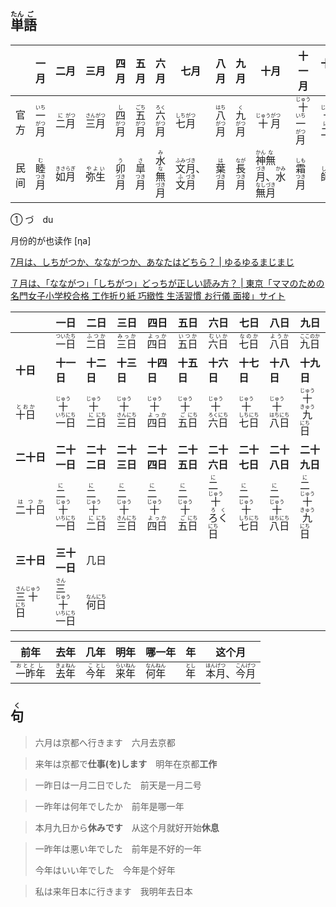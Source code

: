 ## <ruby>単<rt>たん</rt>語<rt>ご</rt></ruby>

|     | 一月                                    | 二月                                   | 三月                                    | 四月                                   | 五月                                    | 六月                                              | 七月                                                                         | 八月                                    | 九月                                    | 十月                                                                                                 | 十一月                                                | 十二月                                               | 几月                                    |
| --- | ------------------------------------- | ------------------------------------ | ------------------------------------- | ------------------------------------ | ------------------------------------- | ----------------------------------------------- | -------------------------------------------------------------------------- | ------------------------------------- | ------------------------------------- | -------------------------------------------------------------------------------------------------- | -------------------------------------------------- | ------------------------------------------------- | ------------------------------------- |
| 官方  | <ruby>一<rt>いち</rt>月<rt>がつ</rt></ruby> | <ruby>二<rt>に</rt>月<rt>がつ</rt></ruby> | <ruby>三<rt>さん</rt>月<rt>がつ</rt></ruby> | <ruby>四<rt>し</rt>月<rt>がつ</rt></ruby> | <ruby>五<rt>ごち</rt>月<rt>がつ</rt></ruby> | <ruby>六<rt>ろく</rt>月<rt>がつ</rt></ruby>           | <ruby>七<rt>しち</rt>月<rt>がつ</rt></ruby>                                      | <ruby>八<rt>はち</rt>月<rt>がつ</rt></ruby> | <ruby>九<rt>く</rt>月<rt>がつ</rt></ruby>  | <ruby>十<rt>じゅう</rt>月<rt>がつ</rt></ruby>                                                             | <ruby>十<rt>じゅう</rt>一<rt>いち</rt>月<rt>がつ</rt></ruby> | <ruby>十<rt>じゅう</rt>二<rt>に</rt>月<rt>がつ</rt></ruby> | <ruby>何<rt>なん</rt>月<rt>がつ</rt></ruby> |
| 民间  | <ruby>睦<rt>む</rt>月<rt>つき</rt></ruby>  | <ruby>如月<rt>きさらぎ</rt></ruby>         | <ruby>弥生<rt>やよい</rt></ruby>           | <ruby>卯<rt>う</rt>月<rt>づき</rt></ruby> | <ruby>皐<rt>さ</rt>月<rt>つき</rt></ruby>  | <ruby>水<rt>み</rt>無<rt>な</rt>月<rt>づき</rt></ruby> | <ruby>文<rt>ふみ</rt>月<rt>づき</rt></ruby>、<ruby>文<rt>ふ</rt>月<rt>づき</rt></ruby> | <ruby>葉<rt>は</rt>月<rt>づき</rt></ruby>  | <ruby>長<rt>なが</rt>月<rt>つき</rt></ruby> | <ruby>神<rt>かん</rt>無<rt>な</rt>月<rt>づき</rt></ruby>、<ruby>水<rt>かみ</rt>無<rt>なし</rt>月<rt>づき</rt></ruby> | <ruby>霜<rt>しも</rt>月<rt>つき</rt></ruby>              | <ruby>師走<rt>しわす</rt></ruby>                       |                                       |

① づ　du

月份的が也读作 [ηa]

[7月は、しちがつか、なながつか、あなたはどちら？ | ゆるゆるまじまじ](https://yurumazi.com/2018/06/26/koyomi-13/)

[７月は、「なながつ」「しちがつ」どっちが正しい読み方？ | 東京「ママのための名門女子小学校合格 工作折り紙 巧緻性 生活習慣 お行儀 面接」サイト](https://advice-seirin.com/2019/04/18/%EF%BC%97%E6%9C%88%E3%81%AF%E3%80%81%E3%80%8C%E3%81%AA%E3%81%AA%E3%81%8C%E3%81%A4%E3%80%8D%E3%80%8C%E3%81%97%E3%81%A1%E3%81%8C%E3%81%A4%E3%80%8D%E3%81%A9%E3%81%A3%E3%81%A1%E3%81%8C%E6%AD%A3%E3%81%97/)

|                                                              | 一日                                                         | 二日                                                         | 三日                                                         | 四日                                                         | 五日                                                         | 六日                                                         | 七日                                                         | 八日                                                         | 九日                                                         |
| ------------------------------------------------------------ | ------------------------------------------------------------ | ------------------------------------------------------------ | ------------------------------------------------------------ | ------------------------------------------------------------ | ------------------------------------------------------------ | ------------------------------------------------------------ | ------------------------------------------------------------ | ------------------------------------------------------------ | ------------------------------------------------------------ |
|                                                              | <ruby>一日<rt>ついたち</rt></ruby>                           | <ruby>二日<rt>ふつか</rt></ruby>                             | <ruby>三日<rt>みっか</rt></ruby>                             | <ruby>四日<rt>よっか</rt></ruby>                             | <ruby>五日<rt>いつか</rt></ruby>                             | <ruby>六日<rt>むいか</rt></ruby>                             | <ruby>七日<rt>なのか</rt></ruby>                             | <ruby>八日<rt>ようか</rt></ruby>                             | <ruby>九日<rt>ここのか</rt></ruby>                           |
| **十日**                                                     | **十一日**                                                   | **十二日**                                                   | **十三日**                                                   | **十四日**                                                   | **十五日**                                                   | **十六日**                                                   | **十七日**                                                   | **十八日**                                                   | **十九日**                                                   |
| <ruby>十日<rt>とおか</rt></ruby>                             | <ruby>十<rt>じゅう</rt>一<rt>いち</rt>日<rt>にち</rt></ruby> | <ruby>十<rt>じゅう</rt>二<rt>に</rt>日<rt>にち</rt></ruby>   | <ruby>十<rt>じゅう</rt>三<rt>さん</rt>日<rt>にち</rt></ruby> | <ruby>十<rt>じゅう</rt>四日<rt>よっか</rt></ruby>            | <ruby>十<rt>じゅう</rt>五<rt>ご</rt>日<rt>にち</rt></ruby>   | <ruby>十<rt>じゅう</rt>六<rt>ろく</rt>日<rt>にち</rt></ruby> | <ruby>十<rt>じゅう</rt>七<rt>しち</rt>日<rt>にち</rt></ruby> | <ruby>十<rt>じゅう</rt>八<rt>はち</rt>日<rt>にち</rt></ruby> | <ruby>十<rt>じゅう</rt>九<rt>きゅう</rt>日<rt>にち</rt></ruby> |
| **二十日**                                                   | **二十一日**                                                 | **二十二日**                                                 | **二十三日**                                                 | **二十四日**                                                 | **二十五日**                                                 | **二十六日**                                                 | **二十七日**                                                 | **二十八日**                                                 | **二十九日**                                                 |
| <ruby>二十日<rt>はつか</rt></ruby>                           | <ruby>二<rt>に</rt>十<rt>じゅう</rt>一<rt>いち</rt>日<rt>にち</rt></ruby> | <ruby>二<rt>に</rt>十<rt>じゅう</rt>二<rt>に</rt>日<rt>にち</rt></ruby> | <ruby>二<rt>に</rt>十<rt>じゅう</rt>三<rt>さん</rt>日<rt>にち</rt></ruby> | <ruby>二<rt>に</rt>十<rt>じゅう</rt>四日<rt>よっか</rt></ruby> | <ruby>二<rt>に</rt>十<rt>じゅう</rt>五<rt>ご</rt>日<rt>にち</rt></ruby> | <ruby>二<rt>に</rt>十<rt>じゅう</rt>ろく<rt>ろく</rt>日<rt>にち</rt></ruby> | <ruby>二<rt>に</rt>十<rt>じゅう</rt>七<rt>しち</rt>日<rt>にち</rt></ruby> | <ruby>二<rt>に</rt>十<rt>じゅう</rt>八<rt>はち</rt>日<rt>にち</rt></ruby> | <ruby>二<rt>に</rt>十<rt>じゅう</rt>九<rt>きゅう</rt>日<rt>にち</rt></ruby> |
| **三十日**                                                   | **三十一日**                                                 | 几日                                                         |                                                              |                                                              |                                                              |                                                              |                                                              |                                                              |                                                              |
| <ruby>三<rt>さん</rt>十<rt>じゅう</rt>日<rt>にち</rt></ruby> | <ruby>三<rt>さん</rt>十<rt>じゅう</rt>一<rt>いち</rt>日<rt>にち</rt></ruby> | <ruby>何<rt>なん</rt>日<rt>にち</rt></ruby>                  |                                                              |                                                              |                                                              |                                                              |                                                              |                                                              |                                                              |

| 前年                                          | 去年                                        | 几年                                      | 明年                                        | 哪一年                                      | 年                           | 这个月                                                       |
| --------------------------------------------- | ------------------------------------------- | ----------------------------------------- | ------------------------------------------- | ------------------------------------------- | ---------------------------- | ------------------------------------------------------------ |
| <ruby>一昨<rt>おとと</rt>年<rt>し</rt></ruby> | <ruby>去<rt>きょ</rt>年<rt>ねん</rt></ruby> | <ruby>今<rt>こ</rt>年<rt>とし</rt></ruby> | <ruby>来<rt>らい</rt>年<rt>ねん</rt></ruby> | <ruby>何<rt>なん</rt>年<rt>ねん</rt></ruby> | <ruby>年<rt>とし</rt></ruby> | <ruby>本<rt>ほん</rt>月<rt>げつ</rt></ruby>、<ruby>今<rt>こん</rt>月<rt>げつ</rt></ruby> |

## <ruby>句<rt>く</rt></ruby>

> 六月は京都へ行きます　六月去京都
> 

> 来年は京都で**仕事(を)します**　明年在京都**工作**
> 

> 一昨日は一月二日でした　前天是一月二号
> 

> 一昨年は何年でしたか　前年是哪一年
> 

> 本月九日から**休みです**　从这个月就好开始**休息**
> 

> 一昨年は悪い年でした　前年是不好的一年
> 
> 今年はいい年でした　今年是个好年
> 

> 私は来年日本に行きます　我明年去日本
> 

